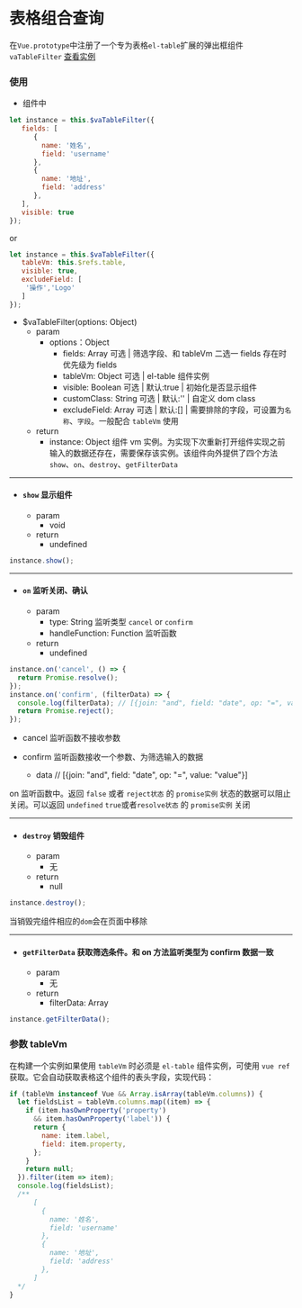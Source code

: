 # 表格组合查询

在`Vue.prototype`中注册了一个专为表格`el-table`扩展的弹出框组件 `vaTableFilter` [查看实例](#/component-va-table-filter)

### 使用

- 组件中

```javascript
let instance = this.$vaTableFilter({
   fields: [
      {
        name: '姓名',
        field: 'username'
      },
      {
        name: '地址',
        field: 'address'
      },
   ],
   visible: true
});
```

or

```javascript
let instance = this.$vaTableFilter({
   tableVm: this.$refs.table,
   visible: true,
   excludeField: [
    '操作','Logo'
   ]
});
```


- $vaTableFilter(options: Object)
    + param
        + options：Object
          + fields: Array 可选 | 筛选字段、和 tableVm 二选一 fields 存在时优先级为 fields
          + tableVm: Object 可选 | el-table 组件实例
          + visible: Boolean 可选 | 默认:true | 初始化是否显示组件
          + customClass: String 可选 | 默认:'' | 自定义 dom class
          + excludeField: Array 可选 | 默认:[] | 需要排除的字段，可设置为`名称`、`字段`。一般配合 `tableVm` 使用
    + return
        + instance: Object 组件 vm 实例。为实现下次重新打开组件实现之前输入的数据还存在，需要保存该实例。该组件向外提供了四个方法`show`、`on`、`destroy`、`getFilterData`

---

- #### `show` 显示组件
    + param
        - void
    + return
        - undefined

```javascript
instance.show();
```
---

- #### `on` 监听关闭、确认
    + param
        - type: String 监听类型 `cancel` or `confirm`
        - handleFunction: Function 监听函数
    + return
        - undefined

```javascript
instance.on('cancel', () => {
  return Promise.resolve();
});
instance.on('confirm', (filterData) => {
  console.log(filterData); // [{join: "and", field: "date", op: "=", value: "value"}]
  return Promise.reject();
});
```

- cancel 监听函数不接收参数

- confirm 监听函数接收一个参数、为筛选输入的数据
    + data  // [{join: "and", field: "date", op: "=", value: "value"}]



on 监听函数中。返回 `false` 或者 `reject状态` 的 `promise实例` 状态的数据可以阻止关闭。可以返回 `undefined` `true`或者`resolve状态` 的 `promise实例` 关闭

---

- #### `destroy` 销毁组件
    + param
        - 无
    + return
        - null

```javascript
instance.destroy();
```
当销毁完组件相应的`dom`会在页面中移除

---
- #### `getFilterData` 获取筛选条件。和 on 方法监听类型为 confirm 数据一致
    + param
        - 无
    + return
        - filterData: Array

```javascript
instance.getFilterData();
```

### 参数 tableVm

在构建一个实例如果使用 `tableVm` 时必须是 `el-table` 组件实例，可使用 `vue ref` 获取。它会自动获取表格这个组件的表头字段，实现代码：
```javascript
if (tableVm instanceof Vue && Array.isArray(tableVm.columns)) {
  let fieldsList = tableVm.columns.map((item) => {
    if (item.hasOwnProperty('property')
      && item.hasOwnProperty('label')) {
      return {
        name: item.label,
        field: item.property,
      };
    }
    return null;
  }).filter(item => item);
  console.log(fieldsList);
  /**
      [
        {
          name: '姓名',
          field: 'username'
        },
        {
          name: '地址',
          field: 'address'
        },
      ]
  */
}
```
